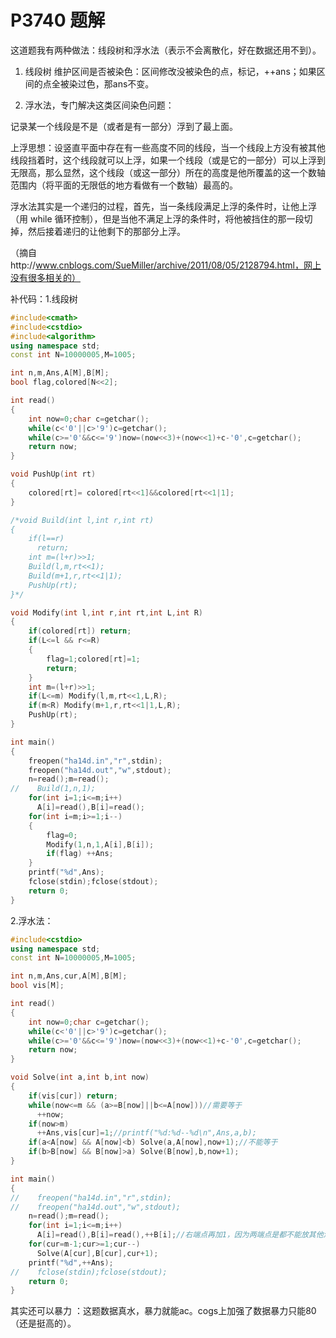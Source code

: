 # P3740 题解

这道题我有两种做法：线段树和浮水法（表示不会离散化，好在数据还用不到）。

1. 线段树 维护区间是否被染色：区间修改没被染色的点，标记，++ans；如果区间的点全被染过色，那ans不变。

2. 浮水法，专门解决这类区间染色问题：

记录某一个线段是不是（或者是有一部分）浮到了最上面。

上浮思想：设竖直平面中存在有一些高度不同的线段，当一个线段上方没有被其他线段挡着时，这个线段就可以上浮，如果一个线段（或是它的一部分）可以上浮到无限高，那么显然，这个线段（或这一部分）所在的高度是他所覆盖的这一个数轴范围内（将平面的无限低的地方看做有一个数轴）最高的。

浮水法其实是一个递归的过程，首先，当一条线段满足上浮的条件时，让他上浮（用 while 循环控制），但是当他不满足上浮的条件时，将他被挡住的那一段切掉，然后接着递归的让他剩下的那部分上浮。

（摘自http://www.cnblogs.com/SueMiller/archive/2011/08/05/2128794.html，网上没有很多相关的）


补代码：1.线段树

```cpp
#include<cmath>
#include<cstdio>
#include<algorithm>
using namespace std;
const int N=10000005,M=1005;

int n,m,Ans,A[M],B[M];
bool flag,colored[N<<2];

int read()
{
    int now=0;char c=getchar();
    while(c<'0'||c>'9')c=getchar();
    while(c>='0'&&c<='9')now=(now<<3)+(now<<1)+c-'0',c=getchar();
    return now;
}

void PushUp(int rt)
{
    colored[rt]= colored[rt<<1]&&colored[rt<<1|1];
}

/*void Build(int l,int r,int rt)
{
    if(l==r)
      return;
    int m=(l+r)>>1;
    Build(l,m,rt<<1);
    Build(m+1,r,rt<<1|1);
    PushUp(rt);
}*/

void Modify(int l,int r,int rt,int L,int R)
{
    if(colored[rt]) return;
    if(L<=l && r<=R)
    {
        flag=1;colored[rt]=1;
        return;
    }
    int m=(l+r)>>1;
    if(L<=m) Modify(l,m,rt<<1,L,R);
    if(m<R) Modify(m+1,r,rt<<1|1,L,R);
    PushUp(rt);
}

int main()
{
    freopen("ha14d.in","r",stdin);
    freopen("ha14d.out","w",stdout);
    n=read();m=read();
//    Build(1,n,1);
    for(int i=1;i<=m;i++)
      A[i]=read(),B[i]=read();
    for(int i=m;i>=1;i--)
    {
        flag=0;
        Modify(1,n,1,A[i],B[i]);
        if(flag) ++Ans;
    }
    printf("%d",Ans);
    fclose(stdin);fclose(stdout);
    return 0;
}
```
2.浮水法：

```cpp
#include<cstdio>
using namespace std;
const int N=10000005,M=1005;

int n,m,Ans,cur,A[M],B[M];
bool vis[M];

int read()
{
    int now=0;char c=getchar();
    while(c<'0'||c>'9')c=getchar();
    while(c>='0'&&c<='9')now=(now<<3)+(now<<1)+c-'0',c=getchar();
    return now;
}

void Solve(int a,int b,int now)
{
    if(vis[cur]) return;
    while(now<=m && (a>=B[now]||b<=A[now]))//需要等于 
      ++now;
    if(now>m)
      ++Ans,vis[cur]=1;//printf("%d:%d--%d\n",Ans,a,b);
    if(a<A[now] && A[now]<b) Solve(a,A[now],now+1);//不能等于 
    if(b>B[now] && B[now]>a) Solve(B[now],b,now+1);
}

int main()
{
//    freopen("ha14d.in","r",stdin);
//    freopen("ha14d.out","w",stdout);
    n=read();m=read();
    for(int i=1;i<=m;i++)
      A[i]=read(),B[i]=read(),++B[i];//右端点再加1，因为两端点是都不能放其他海报的(看不见) 
    for(cur=m-1;cur>=1;cur--)
      Solve(A[cur],B[cur],cur+1);
    printf("%d",++Ans);
//    fclose(stdin);fclose(stdout);
    return 0;
}
```
其实还可以暴力 ：这题数据真水，暴力就能ac。cogs上加强了数据暴力只能80（还是挺高的）。
